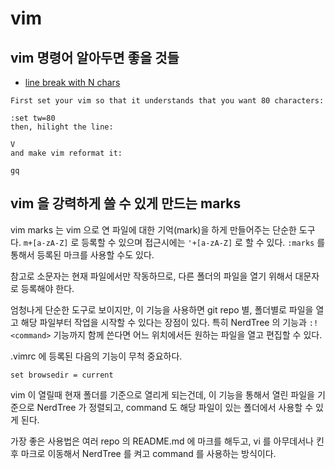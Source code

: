 # vim

##  vim 명령어 알아두면 좋을 것들
- [line break with N chars](https://stackoverflow.com/questions/1272173/in-vim-how-do-i-break-one-really-long-line-into-multiple-lines)
```
First set your vim so that it understands that you want 80 characters:

:set tw=80
then, hilight the line:

V
and make vim reformat it:

gq
```

## vim 을 강력하게 쓸 수 있게 만드는 marks
vim marks 는 vim 으로 연 파일에 대한 기억(mark)을 하게 만들어주는
단순한 도구다. `m+[a-zA-Z]` 로 등록할 수 있으며 접근시에는 `'+[a-zA-Z]`
로 할 수 있다. `:marks` 를 통해서 등록된 마크를 사용할 수도 있다.

참고로 소문자는 현재 파일에서만 작동하므로, 다른 폴더의 파일을 열기 위해서
대문자로 등록해야 한다.

엄청나게 단순한 도구로 보이지만, 이 기능을 사용하면 git repo 별, 폴더별로
파일을 열고 해당 파일부터 작업을 시작할 수 있다는 장점이 있다. 특히
NerdTree 의 기능과 `:!<command>` 기능까지 함께 쓴다면 어느 위치에서든 원하는
파일을 열고 편집할 수 있다.

.vimrc 에 등록된 다음의 기능이 무척 중요하다.
```
set browsedir = current
```

vim 이 열릴때 현재 폴더를 기준으로 열리게 되는건데, 이 기능을 통해서
열린 파일을 기준으로 NerdTree 가 정렬되고, command 도 해당 파일이 있는
폴더에서 사용할 수 있게 된다.

가장 좋은 사용법은 여러 repo 의 README.md 에 마크를 해두고, vi 를
아무데서나 킨 후 마크로 이동해서 NerdTree 를 켜고 command 를 사용하는 방식이다.
